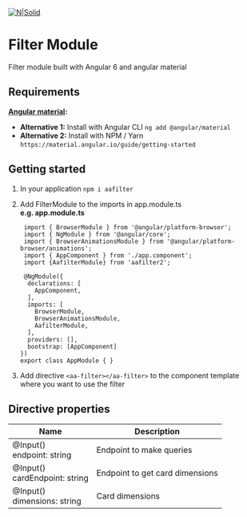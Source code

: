 [![N|Solid](https://travelytic.io/wp-content/uploads/2018/08/AlignAlytics_Logo_Transparent-Background-0112.png)](https://align-alytics.com/)
# Filter Module
Filter module built with Angular 6 and angular material

## Requirements
**[Angular material](https://material.angular.io):** 
  * **Alternative 1:** Install with Angular CLI  `ng add @angular/material`
  * **Alternative 2:** Install with NPM / Yarn  `https://material.angular.io/guide/getting-started`

## Getting started

1. In your application `npm i aafilter`
2. Add FilterModule to the imports in app.module.ts  
    **e.g. app.module.ts**
   ```  
    import { BrowserModule } from '@angular/platform-browser';  
    import { NgModule } from '@angular/core';  
    import { BrowserAnimationsModule } from '@angular/platform-browser/animations';  
    import { AppComponent } from './app.component';  
    import {AafilterModule} from 'aafilter2';
   
    @NgModule({  
     declarations: [  
       AppComponent,  
     ],  
     imports: [  
       BrowserModule,  
       BrowserAnimationsModule,  
       AafilterModule,  
     ],  
     providers: [],  
     bootstrap: [AppComponent]  
   })  
   export class AppModule { }
   ```

3. Add directive `<aa-filter></aa-filter>` to the component template where you want to use the filter

## Directive properties  
| Name                                | Description |
|-------------------------------------|-------------|
| @Input() <br> endpoint: string      |  Endpoint to make queries            |
| @Input() <br> cardEndpoint: string  |  Endpoint to get card dimensions         |
| @Input() <br> dimensions: string    |  Card dimensions            |



